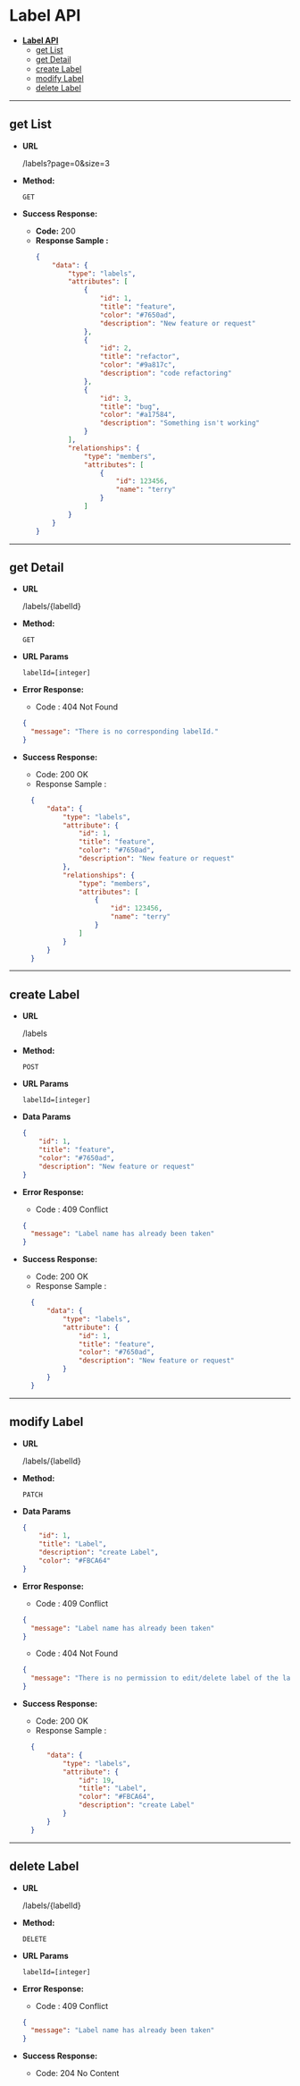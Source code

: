 # **Label API**

- [**Label API**](#label-api)
  - [get List](#get-list)
  - [get Detail](#get-detail)
  - [create Label](#create-label)
  - [modify Label](#modify-label)
  - [delete Label](#delete-label)

---

## get List

* **URL**

  /labels?page=0&size=3

* **Method:**

  `GET`

* **Success Response:**

  * **Code:** 200 <br />
  * **Response Sample :**
    ```json
    {
        "data": {
            "type": "labels",
            "attributes": [
                {
                    "id": 1,
                    "title": "feature",
                    "color": "#7650ad",
                    "description": "New feature or request"
                },
                {
                    "id": 2,
                    "title": "refactor",
                    "color": "#9a817c",
                    "description": "code refactoring"
                },
                {
                    "id": 3,
                    "title": "bug",
                    "color": "#a17584",
                    "description": "Something isn't working"
                }
            ],
            "relationships": {
                "type": "members",
                "attributes": [
                    {
                        "id": 123456,
                        "name": "terry"
                    }
                ]
            }
        }
    }
    ```
---

## get Detail

* **URL**

  /labels/{labelId}

* **Method:**

  `GET`


* **URL Params**

  `labelId=[integer]`


* **Error Response:**
  * Code : 404 Not Found
  ```json
  {
    "message": "There is no corresponding labelId."
  }
  ```

* **Success Response:**

  * Code: 200 OK
  * Response Sample :
  ```json
    {
        "data": {
            "type": "labels",
            "attribute": {
                "id": 1,
                "title": "feature",
                "color": "#7650ad",
                "description": "New feature or request"
            },
            "relationships": {
                "type": "members",
                "attributes": [
                    {
                        "id": 123456,
                        "name": "terry"
                    }
                ]
            }
        }
    }
  ```  
---

## create Label

* **URL**

  /labels

* **Method:**

  `POST`

* **URL Params**

  `labelId=[integer]`

* **Data Params**
    ```json
    {
        "id": 1,
        "title": "feature",
        "color": "#7650ad",
        "description": "New feature or request"
    }
    ```

* **Error Response:**
  * Code : 409 Conflict
  ```json
  {
    "message": "Label name has already been taken"
  }
  ```

* **Success Response:**

  * Code: 200 OK
  * Response Sample :
  ```json
    {
        "data": {
            "type": "labels",
            "attribute": {
                "id": 1,
                "title": "feature",
                "color": "#7650ad",
                "description": "New feature or request"
            }
        }
    }
  ```  

---

## modify Label

* **URL**

  /labels/{labelId}

* **Method:**

  `PATCH`

* **Data Params**
    ```json
    {
        "id": 1,
        "title": "Label",
        "description": "create Label",
        "color": "#FBCA64"   
    }
    ```

* **Error Response:**
  * Code : 409 Conflict
  ```json
  {
    "message": "Label name has already been taken"
  }
  ```
  * Code : 404 Not Found
  ```json
  {
    "message": "There is no permission to edit/delete label of the labelId."
  }
  ```

* **Success Response:**

  * Code: 200 OK
  * Response Sample :
  ```json
    {
        "data": {
            "type": "labels",
            "attribute": {
                "id": 19,
                "title": "Label",
                "color": "#FBCA64",
                "description": "create Label"
            }
        }
    }
  ```      

---

## delete Label

* **URL**

  /labels/{labelId}

* **Method:**

  `DELETE`

* **URL Params**

  `labelId=[integer]`

* **Error Response:**
  * Code : 409 Conflict
  ```json
  {
    "message": "Label name has already been taken"
  }
  ```

* **Success Response:**

  * Code: 204 No Content
